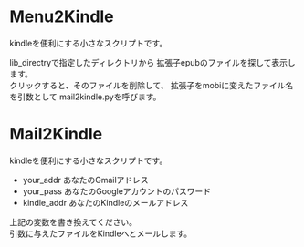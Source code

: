 # Menu2Kindle

kindleを便利にする小さなスクリプトです。

lib_directryで指定したディレクトリから
拡張子epubのファイルを探して表示します。  
クリックすると、そのファイルを削除して、
拡張子をmobiに変えたファイル名を引数として
mail2kindle.pyを呼びます。


# Mail2Kindle

kindleを便利にする小さなスクリプトです。

* your_addr あなたのGmailアドレス
* your_pass あなたのGoogleアカウントのパスワード
* kindle_addr あなたのKindleのメールアドレス

上記の変数を書き換えてください。  
引数に与えたファイルをKindleへとメールします。

